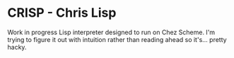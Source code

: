 # CRISP - Chris Lisp

Work in progress Lisp interpreter designed to run on Chez Scheme. I'm trying to figure it out with intuition rather than reading ahead so it's... pretty hacky.